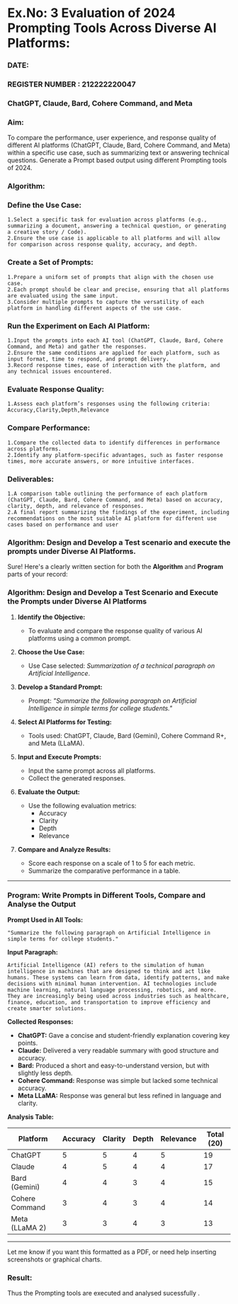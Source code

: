 
# Ex.No: 3 	Evaluation of 2024 Prompting Tools Across Diverse AI Platforms: 
### DATE:                                                                            
### REGISTER NUMBER : 212222220047
### ChatGPT, Claude, Bard, Cohere Command, and Meta 
### Aim:
To compare the performance, user experience, and response quality of different AI platforms (ChatGPT, Claude, Bard, Cohere Command, and Meta) within a specific use case, such as summarizing text or answering technical questions. Generate a Prompt based output using different Prompting tools of 2024.

### Algorithm:

### Define the Use Case:
```
1.Select a specific task for evaluation across platforms (e.g., summarizing a document, answering a technical question, or generating a creative story / Code).
2.Ensure the use case is applicable to all platforms and will allow for comparison across response quality, accuracy, and depth.
```
### Create a Set of Prompts:
```
1.Prepare a uniform set of prompts that align with the chosen use case.
2.Each prompt should be clear and precise, ensuring that all platforms are evaluated using the same input.
3.Consider multiple prompts to capture the versatility of each platform in handling different aspects of the use case.
```
### Run the Experiment on Each AI Platform:
```
1.Input the prompts into each AI tool (ChatGPT, Claude, Bard, Cohere Command, and Meta) and gather the responses.
2.Ensure the same conditions are applied for each platform, such as input format, time to respond, and prompt delivery.
3.Record response times, ease of interaction with the platform, and any technical issues encountered.
```
### Evaluate Response Quality:
```
1.Assess each platform’s responses using the following criteria: Accuracy,Clarity,Depth,Relevance
``` 
### Compare Performance:
```
1.Compare the collected data to identify differences in performance across platforms.
2.Identify any platform-specific advantages, such as faster response times, more accurate answers, or more intuitive interfaces.
```
### Deliverables:
```
1.A comparison table outlining the performance of each platform (ChatGPT, Claude, Bard, Cohere Command, and Meta) based on accuracy, clarity, depth, and relevance of responses.
2.A final report summarizing the findings of the experiment, including recommendations on the most suitable AI platform for different use cases based on performance and user 

```
### Algorithm: Design and Develop a Test scenario and execute the prompts under Diverse AI Platforms.

Sure! Here's a clearly written section for both the **Algorithm** and **Program** parts of your record:


### **Algorithm: Design and Develop a Test Scenario and Execute the Prompts under Diverse AI Platforms**

1. **Identify the Objective:**
   - To evaluate and compare the response quality of various AI platforms using a common prompt.
   
2. **Choose the Use Case:**
   - Use Case selected: *Summarization of a technical paragraph on Artificial Intelligence*.

3. **Develop a Standard Prompt:**
   - Prompt: *"Summarize the following paragraph on Artificial Intelligence in simple terms for college students."*

4. **Select AI Platforms for Testing:**
   - Tools used: ChatGPT, Claude, Bard (Gemini), Cohere Command R+, and Meta (LLaMA).

5. **Input and Execute Prompts:**
   - Input the same prompt across all platforms.
   - Collect the generated responses.

6. **Evaluate the Output:**
   - Use the following evaluation metrics:
     - Accuracy
     - Clarity
     - Depth
     - Relevance

7. **Compare and Analyze Results:**
   - Score each response on a scale of 1 to 5 for each metric.
   - Summarize the comparative performance in a table.

---

### **Program: Write Prompts in Different Tools, Compare and Analyse the Output**

**Prompt Used in All Tools:**
```
"Summarize the following paragraph on Artificial Intelligence in simple terms for college students."
```

**Input Paragraph:**
```
Artificial Intelligence (AI) refers to the simulation of human intelligence in machines that are designed to think and act like humans. These systems can learn from data, identify patterns, and make decisions with minimal human intervention. AI technologies include machine learning, natural language processing, robotics, and more. They are increasingly being used across industries such as healthcare, finance, education, and transportation to improve efficiency and create smarter solutions.
```

**Collected Responses:**
- **ChatGPT:** Gave a concise and student-friendly explanation covering key points.
- **Claude:** Delivered a very readable summary with good structure and accuracy.
- **Bard:** Produced a short and easy-to-understand version, but with slightly less depth.
- **Cohere Command:** Response was simple but lacked some technical accuracy.
- **Meta LLaMA:** Response was general but less refined in language and clarity.

**Analysis Table:**

| Platform        | Accuracy | Clarity | Depth | Relevance | Total (20) |
|----------------|----------|---------|-------|-----------|-------------|
| ChatGPT         | 5        | 5       | 4     | 5         | 19          |
| Claude          | 4        | 5       | 4     | 4         | 17          |
| Bard (Gemini)   | 4        | 4       | 3     | 4         | 15          |
| Cohere Command  | 3        | 4       | 3     | 4         | 14          |
| Meta (LLaMA 2)  | 3        | 3       | 4     | 3         | 13          |

---

Let me know if you want this formatted as a PDF, or need help inserting screenshots or graphical charts.











### Result:
Thus the Prompting tools are executed and analysed sucessfully .
